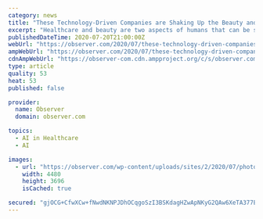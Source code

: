 ```yaml
---
category: news
title: "These Technology-Driven Companies are Shaking Up the Beauty and Healthcare Industry"
excerpt: "Healthcare and beauty are two aspects of humans that can be said to be as old as the world itself. When you are healthy and bubbling with life, you have every tendency to be successful. On the other hand,"
publishedDateTime: 2020-07-20T21:00:00Z
webUrl: "https://observer.com/2020/07/these-technology-driven-companies-are-shaking-up-the-beauty-and-healthcare-industry/"
ampWebUrl: "https://observer.com/2020/07/these-technology-driven-companies-are-shaking-up-the-beauty-and-healthcare-industry/amp/"
cdnAmpWebUrl: "https://observer-com.cdn.ampproject.org/c/s/observer.com/2020/07/these-technology-driven-companies-are-shaking-up-the-beauty-and-healthcare-industry/amp/"
type: article
quality: 53
heat: 53
published: false

provider:
  name: Observer
  domain: observer.com

topics:
  - AI in Healthcare
  - AI

images:
  - url: "https://observer.com/wp-content/uploads/sites/2/2020/07/photo-of-woman-wearing-turtleneck-top-2777898-e1595277017680.jpg?quality=80&strip"
    width: 4480
    height: 3696
    isCached: true

secured: "gjOCG+CfwXCw+fNwdNKNPJDhOCqgoSzI3BSKdagHZwApNKyG2QAw6XeTA377EqsFRByOZGnLHBjBHWreJsYIODzBKhejVURBGGHkhtGel46X4xUFjE3BQq+cdZkVN7W8C/pIMo4ZkoDH3z5Tz8l7QGbvZjhVmPoi5VoxaQnykUtKEL2S6T9IDpOd86Tpm8+P1NgUb5VnPdJXPONCauBBiFJ26gRBfsoDrSQDXu1S/Ai0ZYz+ZZ0V1tGZVcosxJD4WTPiqIc1ziUIen/pZqbCi0wslOd/PHCRu9pL9NNwUQ2uvURsoy9MR0keirlQkESs0++B5hMu6FpifP5NQDdSoQ==;T/VD6j3Yfv6Q0lISSxatQw=="
---
```


